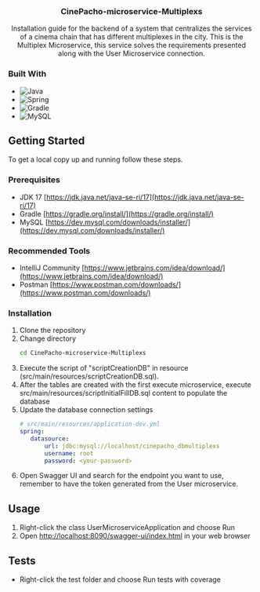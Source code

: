 <br />
<div align="center">
<h3 align="center">CinePacho-microservice-Multiplexs</h3>
  <p align="center">
    Installation guide for the backend of a system that centralizes the services of a cinema chain that has different multiplexes in the city. This is the Multiplex Microservice, this service solves the requirements presented along with the User Microservice connection.
  </p>
</div>

### Built With

* ![Java](https://img.shields.io/badge/java-%23ED8B00.svg?style=for-the-badge&logo=java&logoColor=white)
* ![Spring](https://img.shields.io/badge/Spring-6DB33F?style=for-the-badge&logo=spring&logoColor=white)
* ![Gradle](https://img.shields.io/badge/Gradle-02303A.svg?style=for-the-badge&logo=Gradle&logoColor=white)
* ![MySQL](https://img.shields.io/badge/MySQL-00000F?style=for-the-badge&logo=mysql&logoColor=white)


<!-- GETTING STARTED -->
## Getting Started

To get a local copy up and running follow these steps.

### Prerequisites

* JDK 17 [https://jdk.java.net/java-se-ri/17](https://jdk.java.net/java-se-ri/17)
* Gradle [https://gradle.org/install/](https://gradle.org/install/)
* MySQL [https://dev.mysql.com/downloads/installer/](https://dev.mysql.com/downloads/installer/)

### Recommended Tools
* IntelliJ Community [https://www.jetbrains.com/idea/download/](https://www.jetbrains.com/idea/download/)
* Postman [https://www.postman.com/downloads/](https://www.postman.com/downloads/)

### Installation

1. Clone the repository
2. Change directory
   ```sh
   cd CinePacho-microservice-Multiplexs
   ```
3. Execute the script of "scriptCreationDB" in resource (src/main/resources/scriptCreationDB.sql).
4. After the tables are created with the first execute microservice, execute src/main/resources/scriptInitialFillDB.sql content to populate the database
5. Update the database connection settings
   ```yml
   # src/main/resources/application-dev.yml
   spring:
      datasource:
          url: jdbc:mysql://localhost/cinepacho_dbmultiplexs
          username: root
          password: <your-password>
   ```
6. Open Swagger UI and search for the endpoint you want to use, remember to have the token generated from the User microservice.

<!-- USAGE -->
## Usage

1. Right-click the class UserMicroserviceApplication and choose Run
2. Open [http://localhost:8090/swagger-ui/index.html](http://localhost:8090/swagger-ui/index.html) in your web browser

<!-- ROADMAP -->
## Tests

- Right-click the test folder and choose Run tests with coverage
